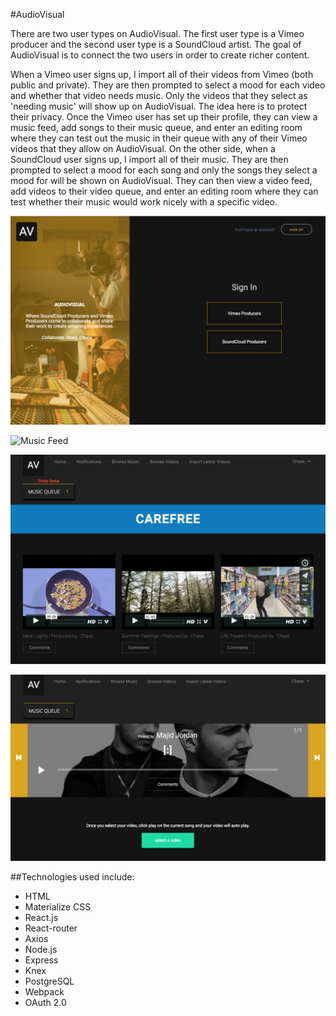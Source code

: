 #AudioVisual

There are two user types on AudioVisual. The first user type is a Vimeo producer and the second user type is a SoundCloud artist. The goal of AudioVisual is to connect the two users in order to create richer content.

When a Vimeo user signs up, I import all of their videos from Vimeo (both public and private). They are then prompted to select a mood for each video and whether that video needs music. Only the videos that they select as 'needing music' will show up on AudioVisual. The idea here is to protect their privacy. Once the Vimeo user has set up their profile, they can view a music feed, add songs to their music queue, and enter an editing room where they can test out the music in their queue with any of their Vimeo videos that they allow on AudioVisual. On the other side, when a SoundCloud user signs up, I import all of their music. They are then prompted to select a mood for each song and only the songs they select a mood for will be shown on AudioVisual. They can then view a video feed, add videos to their video queue, and enter an editing room where they can test whether their music would work nicely with a specific video.

![Register](./README-img/register.png?raw=true "Register")


![Music Feed](./README-img/muscic-feed.png?raw=true "Music Feed")


![Video Feed](./README-img/video-feed.png?raw=true "Video Feed")


![Edit Room](./README-img/edit-room.png?raw=true "Edit Room")

##Technologies used include:

* HTML
* Materialize CSS
* React.js
* React-router
* Axios
* Node.js
* Express
* Knex
* PostgreSQL
* Webpack
* OAuth 2.0
